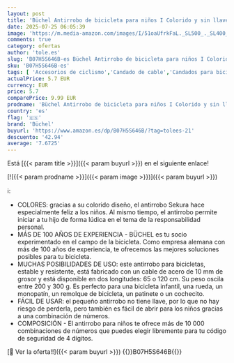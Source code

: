 ```yaml
---
layout: post
title: 'Büchel Antirrobo de bicicleta para niños I Colorido y sin llave I Antirrobo de bicicleta con combinación  accesorios para bicicletas para niños  antirrobo de bicicleta para niños | Negro'
date: 2025-07-25 06:05:39
image: 'https://m.media-amazon.com/images/I/51oaUfrkFaL._SL500_._SL400_.jpg'
comments: true
category: ofertas
author: 'tole.es'
slug: 'B07H5S646B-es Büchel Antirrobo de bicicleta para niños I Colorido y sin...'
sku: 'B07H5S646B-es'
tags: [ 'Accesorios de ciclismo','Candado de cable','Candados para bicicletas','Ciclismo','Deportes y aire libre','Ropa y equipo para deportes','bicicleta','büchel','🇪🇸', ]
actualPrice: 5.7 EUR
currency: EUR
price: 5.7
comparePrice: 9.99 EUR
prodname: 'Büchel Antirrobo de bicicleta para niños I Colorido y sin llave I Antirrobo de bicicleta con combinación  accesorios para bicicletas para niños  antirrobo de bicicleta para niños | Negro'
country: 'es'
flag: '🇪🇸'
brand: 'Büchel'
buyurl: 'https://www.amazon.es/dp/B07H5S646B/?tag=tolees-21'
descuento: '42.94'
average: '7.6725'
---
```


Está [{{< param title >}}]({{< param buyurl >}}) en el siguiente enlace!

[![{{< param prodname >}}]({{< param image >}})]({{< param buyurl >}})

ℹ️:

- COLORES: gracias a su colorido diseño, el antirrobo Sekura hace especialmente feliz a los niños. Al mismo tiempo, el antirrobo permite iniciar a tu hijo de forma lúdica en el tema de la responsabilidad personal.
- MÁS DE 100 AÑOS DE EXPERIENCIA - BÜCHEL es tu socio experimentado en el campo de la bicicleta. Como empresa alemana con más de 100 años de experiencia, te ofrecemos las mejores soluciones posibles para tu bicicleta.
- MUCHAS POSIBILIDADES DE USO: este antirrobo para bicicletas, estable y resistente, está fabricado con un cable de acero de 10 mm de grosor y está disponible en dos longitudes: 65 o 120 cm. Su peso oscila entre 200 y 300 g. Es perfecto para una bicicleta infantil, una rueda, un monopatín, un remolque de bicicleta, un patinete o un cochecito.
- FÁCIL DE USAR: el pequeño antirrobo no tiene llave, por lo que no hay riesgo de perderla, pero también es fácil de abrir para los niños gracias a una combinación de números.
- COMPOSICIÓN - El antirrobo para niños te ofrece más de 10 000 combinaciones de números que puedes elegir libremente para tu código de seguridad de 4 dígitos.

[🛒 Ver la oferta!!]({{< param buyurl >}})
{{<world>}}B07H5S646B{{</world>}}
